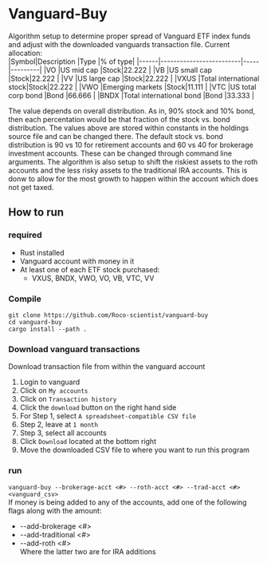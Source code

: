 # Vanguard-Buy
Algorithm setup to determine proper spread of Vanguard ETF index funds and adjust with the downloaded vanguards transaction file.  Current allocation:  
|Symbol|Description              |Type |% of type|
|------|-------------------------|-----|---------|
|VO    |US mid cap               |Stock|22.222   |
|VB    |US small cap             |Stock|22.222   |
|VV    |US large cap             |Stock|22.222   |
|VXUS  |Total international stock|Stock|22.222   |
|VWO   |Emerging markets         |Stock|11.111   |
|VTC   |US total corp bond       |Bond |66.666   |
|BNDX  |Total international bond |Bond |33.333   |
  
The value depends on overall distribution.  As in, 90% stock and 10% bond, then each percentation
would be that fraction of the stock vs. bond distribution.  The values above are stored within
constants in the holdings source file and can be changed there.  The default stock vs. bond distribution
is 90 vs 10 for retirement accounts and 60 vs 40 for brokerage investment accounts.  These can be changed 
through command line arguments.  The algorithm is also setup to shift the riskiest assets to the roth accounts
and the less risky assets to the traditional IRA accounts.  This is donw to allow for the most growth to happen
within the account which does not get taxed.

## How to run
### required
- Rust installed
- Vanguard account with money in it
- At least one of each ETF stock purchased:
  - VXUS, BNDX, VWO, VO, VB, VTC, VV

### Compile
```
git clone https://github.com/Roco-scientist/vanguard-buy
cd vanguard-buy
cargo install --path .
```

### Download vanguard transactions

Download transaction file from within the vanguard account  
1. Login to vanguard
2. Click on `My accounts`
3. Click on `Transaction history`
4. Click the `download` button on the right hand side
5. For Step 1, select `A spreadsheet-compatible CSV file`
6. Step 2, leave at `1 month`
7. Step 3, select all accounts
8. Click `Download` located at the bottom right
9. Move the downloaded CSV file to where you want to run this program

### run
`vanguard-buy --brokerage-acct <#> --roth-acct <#> --trad-acct <#> <vanguard_csv>`  
If money is being added to any of the accounts, add one of the following flags along with the amount:
- --add-brokerage <#>
- --add-traditional <#>
- --add-roth <#>  
Where the latter two are for IRA additions
